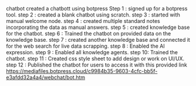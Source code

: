 chatbot
created a chatbott using botpress
Step 1 : signed up for a botpress tool.
step 2 : created a blank chatbot using scratch.
step 3 : started with manual welcome node.
step 4 : created multiple standard notes incorporating the data as manual answers.
step 5 : created knowledge base for the chatbot.
step 6 : Trained the chatbot on provided data on the knowledge base.
step 7 : created another knowledge base and connected it for the web search for live data scrapping.
step 8 : Enabled the AI expression.
step 9 : Enabled all knowledge agents.
step 10: Trained the chatbot.
step 11 : Created css style sheet to add design or work on UI/UX.
step 12 : Published the chatbot for users to access it with this provided link https://mediafiles.botpress.cloud/c9984b35-9603-4cfc-bb5f-e3afdd32a4a4/webchat/bot.htm
